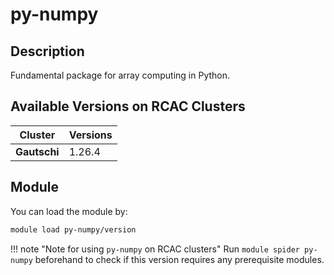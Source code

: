 # py-numpy

## Description
Fundamental package for array computing in Python.

## Available Versions on RCAC Clusters
|Cluster|Versions|
|---|---|
|**Gautschi**|1.26.4|

## Module
You can load the module by:

```bash
module load py-numpy/version
```

!!! note "Note for using `py-numpy` on RCAC clusters"
    Run `module spider py-numpy` beforehand to check if this version requires any prerequisite modules.
